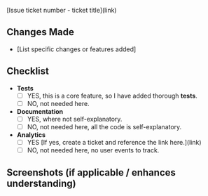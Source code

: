 [Issue ticket number - ticket title]\(link\)

## Changes Made

- [List specific changes or features added]

## Checklist

- **Tests**
  - [ ] YES, this is a core feature, so I have added thorough **tests**.
  - [ ] NO, not needed here.
- **Documentation**
  - [ ] YES, where not self-explanatory.
  - [ ] NO, not needed here, all the code is self-explanatory.
- **Analytics**
  - [ ] YES [If yes, create a ticket and reference the link here.]\(link\)
  - [ ] NO, not needed here, no user events to track.

## Screenshots (if applicable / enhances understanding)
